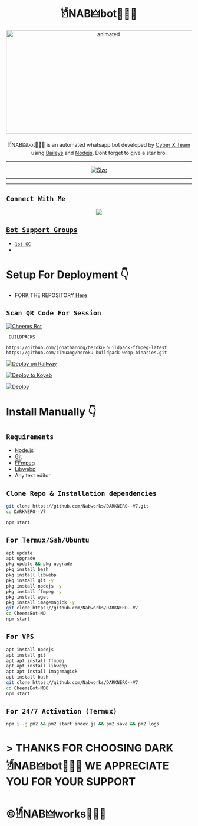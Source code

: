 

<h1 align="center">𓁩NAB🜲bot〠⃟⛐<br></h1>
<p align="center">
<img src="https://i.ibb.co/VHP7Z31/IMG-20230114-WA0345.jpg" alt="animated" width="540" height="280" />
</p>

<p align="center">
𓁩NAB🜲bot〠⃟⛐ is an automated whatsapp bot developed by <a href="https://github.com/Nabworks" target="_blank">Cyber X Team</a> using <a href="https://github.com/adiwajshing/Baileys" target="_blank">Baileys</a> and <a href="https://github.com/nodejs" target="_blank">Nodejs</a>. Dont forget to give a star bro.
</p>



---

<p align="center">
<a href="#"><img title="Size" src="https://img.shields.io/badge/Tutorial-Video-green"></a>
</p>

------


-------

## ```Connect With Me```
<p align="center">
<a href="https://wa.me/+27799191911"><img src="https://img.shields.io/badge/Contact 🐦𓁩NAB🜲〠⃟⛐-25D366?style=for-the-badge&logo=whatsapp&logoColor=white" />


## ```Bot Support Groups```

- [`1st GC`](https://chat.whatsapp.com/F0kJRQZBd5PAr3B6BRxEy8)
- 


# Setup For Deployment 👇

- FORK THE REPOSITORY [Here](https://github.com/Nabworks/DARKNERO--V7/fork)

## `Scan QR Code For Session`
[![Cheems Bot](https://repl.it/badge/github/quiec/whatsasena)](https://replit.com/@nimaofficial/DARK-NERO-QR?v=1)

 ` BUILDPACKS`

```
https://github.com/jonathanong/heroku-buildpack-ffmpeg-latest
https://github.com/clhuang/heroku-buildpack-webp-binaries.git
```

[![Deploy on Railway](https://railway.app/button.svg)](https://railway.app/new/template?template=https://github.com/Nabworks/DARKNERO--V7)

[![Deploy to Koyeb](https://www.koyeb.com/static/images/deploy/button.svg)](https://app.koyeb.com/deploy?type=git&repository=&branch=name&name=servicename)

[![Deploy](https://www.herokucdn.com/deploy/button.svg)](https://heroku.com/deploy?template=https://github.com/Nabworks/DARKNERO--V7/)

# Install Manually 👇
## `Requirements`
* [Node.js](https://nodejs.org/en/)
* [Git](https://git-scm.com/downloads)
* [FFmpeg](https://github.com/BtbN/FFmpeg-Builds/releases/download/autobuild-2020-12-08-13-03/ffmpeg-n4.3.1-26-gca55240b8c-win64-gpl-4.3.zip)
* [Libwebp](https://developers.google.com/speed/webp/download)
* Any text editor
## `Clone Repo & Installation dependencies`
```bash
git clone https://github.com/Nabworks/DARKNERO--V7.git
cd DARKNERO--V7

npm start
```
## `For Termux/Ssh/Ubuntu`
```bash
apt update
apt upgrade
pkg update && pkg upgrade
pkg install bash
pkg install libwebp
pkg install git -y
pkg install nodejs -y 
pkg install ffmpeg -y 
pkg install wget
pkg install imagemagick -y
git clone https://github.com/Nabworks/DARKNERO--V7
cd CheemsBot-MD
npm start
```
## `For VPS`
```bash
apt install nodejs 
apt install git 
apt apt install ffmpeg 
apt apt install libwebp 
apt apt install imagrmagick
apt install bash
git clone https://github.com/Nabworks/DARKNERO--V7
cd CheemsBot-MD6
npm start
```
## `For 24/7 Activation (Termux)`
```bash
npm i -g pm2 && pm2 start index.js && pm2 save && pm2 logs
```






# > THANKS FOR CHOOSING DARK 𓁩NAB🜲bot〠⃟⛐ WE APPRECIATE YOU FOR YOUR SUPPORT
 
# ©𓁩NAB🜲works〠⃟⛐
